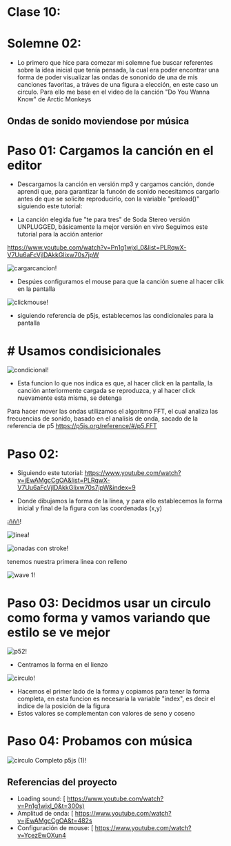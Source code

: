 # Clase 10:

# Solemne 02: 
- Lo primero que hice para comezar mi solemne fue buscar referentes sobre la idea inicial que tenía pensada, la cual era poder encontrar una forma de poder visualizar las ondas de sononido de una de mis canciones favoritas, a tráves de una figura a elección, en este caso un circulo. Para ello me base en el video de la canción "Do You Wanna Know" de Arctic Monkeys

  
## Ondas de sonido moviendose por música

# Paso 01: Cargamos la canción en el editor
- Descargamos la canción en versión mp3 y cargamos canción, donde aprendi que, para garantizar la funcón de sonido necesitamos cargarlo antes de que se solicite reproducirlo, con la variable "preload()"
siguiendo este tutorial:

- La canción elegida fue "te para tres" de Soda Stereo versión UNPLUGGED, básicamente la mejor versión en vivo
Seguimos este tutorial para la acción anterior

<https://www.youtube.com/watch?v=Pn1g1wjxl_0&list=PLRqwX-V7Uu6aFcVjlDAkkGIixw70s7jpW>

![cargarcancion](https://github.com/isabellagutierrezm/dis9034-2024-1/assets/163045412/575f4cef-e3b3-4e12-bb78-17ae5e955510)!


- Despúes configuramos el mouse para que la canción suene al hacer clik en la pantalla

![clickmouse](https://github.com/isabellagutierrezm/dis9034-2024-1/assets/163045412/7866bdfc-fff1-49f9-b8c2-fd9f2473b3d8)!

- siguiendo referencia de p5js, establecemos las condicionales para la pantalla

# # Usamos condisicionales

![condicional](https://github.com/isabellagutierrezm/dis9034-2024-1/assets/163045412/621eb499-9aad-4519-8809-cfe62375a22d)!

- Esta funcion lo que nos indica es que, al hacer click en la pantalla, la canción anteriormente cargada se reproduzca, y al hacer click nuevamente esta misma, se detenga

Para hacer mover las ondas utilizamos el algoritmo FFT, el cual analiza las frecuencias de sonido, basado en el analisis de onda, sacado de la referencia de p5
<https://p5js.org/reference/#/p5.FFT>

# Paso 02:
- Siguiendo este tutorial:
<https://www.youtube.com/watch?v=jEwAMgcCgOA&list=PLRqwX-V7Uu6aFcVjlDAkkGIixw70s7jpW&index=9>

- Donde dibujamos la forma de la línea, y para ello establecemos la forma inicial y final de la figura  con las coordenadas (x,y)

[¡ñññ](https://github.com/isabellagutierrezm/dis9034-2024-1/assets/163045412/d0697d8c-6c4a-4ca2-94a8-e5c4c27bb314)!

![linea](https://github.com/isabellagutierrezm/dis9034-2024-1/assets/163045412/4fd8b608-66c7-4b67-8169-763c99d39b85)!

![onadas con stroke](https://github.com/isabellagutierrezm/dis9034-2024-1/assets/163045412/7df141c6-bd12-4b23-9674-a1c81fb81812)!


tenemos nuestra primera linea con relleno


![wave 1](https://github.com/isabellagutierrezm/dis9034-2024-1/assets/163045412/0474a966-32e1-4c4f-afa6-d0cebc1279da)!

# Paso 03: Decidmos usar un circulo como forma y vamos variando que estilo se ve mejor

![p52](https://github.com/isabellagutierrezm/dis9034-2024-1/assets/163045412/5c3ba37a-55cf-48dc-bf31-65f2a13af2c9)!
- Centramos la forma en el lienzo

![circulo](https://github.com/isabellagutierrezm/dis9034-2024-1/assets/163045412/53c2572c-f7ac-4d4e-9581-ca9439705ea5)!

- Hacemos el primer lado de la forma y copiamos para tener la forma completa, en esta funcion es necesaria la variable "index", es decir el indice de la posición de la figura
- Estos valores se complementan con valores de seno y coseno

# Paso 04: Probamos con música

![circulo Completo p5js (1)](https://github.com/isabellagutierrezm/dis9034-2024-1/assets/163045412/b42c0de1-57ba-425e-9b80-018d1f72298e)!

## Referencias del proyecto
- Loading sound: [
<https://www.youtube.com/watch?v=Pn1g1wjxl_0&t=300s)>
- Amplitud de onda: [
  <https://www.youtube.com/watch?v=jEwAMgcCgOA&t=482s>
- Configuración de mouse: [
  <https://www.youtube.com/watch?v=YcezEwOXun4>
